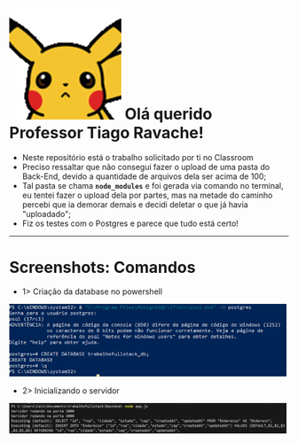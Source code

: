 # <img src="wave.gif" alt="Badge" style="width: 40%;"> Olá querido Professor Tiago Ravache!

- Neste repositório está o trabalho solicitado por ti no Classroom
- Preciso ressaltar que não consegui fazer o upload de uma pasta do Back-End, devido a quantidade de arquivos dela ser acima de 100;
- Tal pasta se chama **`node_modules`** e foi gerada via comando no terminal, eu tentei fazer o upload dela por partes, mas na metade do caminho percebi que ia demorar demais e decidi deletar o que já havia "uploadado";
- Fiz os testes com o Postgres e parece que tudo está certo!

-------

# Screenshots: Comandos
- 1> Criação da database no powershell

<img src="postgres1.png" alt="Comando da criação da database" width="500px">

- 2> Inicializando o servidor

<img src="backend1.png" alt="Inicializando o servidor" width="500px">
